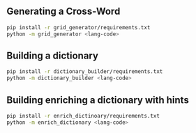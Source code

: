 ## Generating a Cross-Word
```bash
pip install -r grid_generator/requirements.txt
python -m grid_generator <lang-code>
```


## Building a dictionary
```bash
pip install -r dictionary_builder/requirements.txt
python -m dictionary_builder <lang-code>
```


## Building enriching a dictionary with hints
```bash
pip install -r enrich_dictinoary/requirements.txt
python -m enrich_dictionary <lang-code>
```
